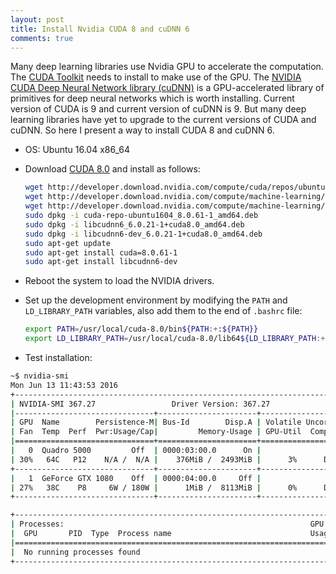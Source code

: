 ```yaml
---
layout: post
title: Install Nvidia CUDA 8 and cuDNN 6
comments: true
---
```


Many deep learning libraries use Nvidia GPU to accelerate the computation. The [CUDA Toolkit](https://developer.nvidia.com/cuda-toolkit) needs to install to make use of the GPU. The [NVIDIA CUDA Deep Neural Network library (cuDNN)](https://developer.nvidia.com/cudnn) is a GPU-accelerated library of primitives for deep neural networks which is worth installing.  Current version of CUDA is 9 and current version of cuDNN is 9. But many deep learning libraries have yet to upgrade to the current versions of CUDA and cuDNN. So here I present a way to install CUDA 8 and cuDNN 6. 


* OS: Ubuntu 16.04 x86_64

* Download [CUDA 8.0](https://developer.nvidia.com/cuda-toolkit) and install as follows:
  
  ```bash
  wget http://developer.download.nvidia.com/compute/cuda/repos/ubuntu1604/x86_64/cuda-repo-ubuntu1604_8.0.61-1_amd64.deb
  wget http://developer.download.nvidia.com/compute/machine-learning/repos/ubuntu1604/x86_64/libcudnn6_6.0.21-1%2Bcuda8.0_amd64.deb
  wget http://developer.download.nvidia.com/compute/machine-learning/repos/ubuntu1604/x86_64/libcudnn6-dev_6.0.21-1%2Bcuda8.0_amd64.deb
  sudo dpkg -i cuda-repo-ubuntu1604_8.0.61-1_amd64.deb
  sudo dpkg -i libcudnn6_6.0.21-1+cuda8.0_amd64.deb
  sudo dpkg -i libcudnn6-dev_6.0.21-1+cuda8.0_amd64.deb
  sudo apt-get update
  sudo apt-get install cuda=8.0.61-1
  sudo apt-get install libcudnn6-dev
  ```
  
* Reboot the system to load the NVIDIA drivers.
  
* Set up the development environment by modifying the `PATH` and `LD_LIBRARY_PATH` variables, also add them to the end of `.bashrc` file:

  ```bash
  export PATH=/usr/local/cuda-8.0/bin${PATH:+:${PATH}}
  export LD_LIBRARY_PATH=/usr/local/cuda-8.0/lib64${LD_LIBRARY_PATH:+:${LD_LIBRARY_PATH}}
  ```

* Test installation:

```bash
~$ nvidia-smi
Mon Jun 13 11:43:53 2016
+-----------------------------------------------------------------------------+
| NVIDIA-SMI 367.27                 Driver Version: 367.27                    |
|-------------------------------+----------------------+----------------------+
| GPU  Name        Persistence-M| Bus-Id        Disp.A | Volatile Uncorr. ECC |
| Fan  Temp  Perf  Pwr:Usage/Cap|         Memory-Usage | GPU-Util  Compute M. |
|===============================+======================+======================|
|   0  Quadro 5000         Off  | 0000:03:00.0      On |                  Off |
| 30%   64C   P12    N/A /  N/A |    376MiB /  2493MiB |      3%      Default |
+-------------------------------+----------------------+----------------------+
|   1  GeForce GTX 1080    Off  | 0000:04:00.0     Off |                  N/A |
| 27%   38C    P8     6W / 180W |      1MiB /  8113MiB |      0%      Default |
+-------------------------------+----------------------+----------------------+

+-----------------------------------------------------------------------------+
| Processes:                                                       GPU Memory |
|  GPU       PID  Type  Process name                               Usage      |
|=============================================================================|
|  No running processes found                                                 |
+-----------------------------------------------------------------------------+
```


